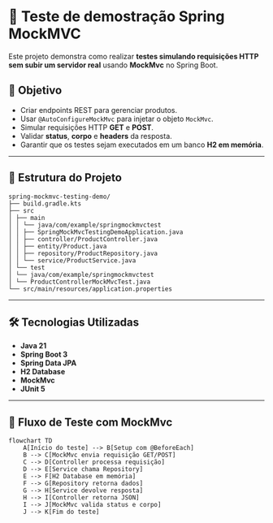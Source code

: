 # 🧪 Teste de demostração Spring MockMVC 

Este projeto demonstra como realizar **testes simulando requisições HTTP sem subir um servidor real** usando **MockMvc** no Spring Boot.

## 📌 Objetivo
- Criar endpoints REST para gerenciar produtos.
- Usar `@AutoConfigureMockMvc` para injetar o objeto `MockMvc`.
- Simular requisições HTTP **GET** e **POST**.
- Validar **status**, **corpo** e **headers** da resposta.
- Garantir que os testes sejam executados em um banco **H2 em memória**.

---

## 📂 Estrutura do Projeto

```text
spring-mockmvc-testing-demo/
├── build.gradle.kts
├── src
│ ├── main
│ │ └── java/com/example/springmockmvctest
│ │ ├── SpringMockMvcTestingDemoApplication.java
│ │ ├── controller/ProductController.java
│ │ ├── entity/Product.java
│ │ ├── repository/ProductRepository.java
│ │ └── service/ProductService.java
│ └── test
│ └── java/com/example/springmockmvctest
│ └── ProductControllerMockMvcTest.java
└── src/main/resources/application.properties
```

---

## 🛠 Tecnologias Utilizadas
- **Java 21**
- **Spring Boot 3**
- **Spring Data JPA**
- **H2 Database**
- **MockMvc**
- **JUnit 5**

---

## 🔄 Fluxo de Teste com MockMvc

```mermaid
flowchart TD
    A[Início do teste] --> B[Setup com @BeforeEach]
    B --> C[MockMvc envia requisição GET/POST]
    C --> D[Controller processa requisição]
    D --> E[Service chama Repository]
    E --> F[H2 Database em memória]
    F --> G[Repository retorna dados]
    G --> H[Service devolve resposta]
    H --> I[Controller retorna JSON]
    I --> J[MockMvc valida status e corpo]
    J --> K[Fim do teste]
```


